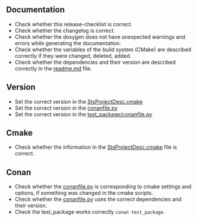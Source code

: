 ## Documentation
- Check whether this release-checklist is correct.
- Check whether the changelog is correct.
- Check whether the doxygen does not have unexpected warnings and errors while generating the documentation.
- Check whether the variables of the build system (CMake) are described correctly if they were changed, deleted, added.
- Check whether the dependencies and their version are described correctly in the [readme.md](../readme.md) file. 

## Version
- Set the correct version in the [StsProjectDesc.cmake](cmake/StsProjectDesc.cmake)
- Set the correct version in the [conanfile.py](../conanfile.py)
- Set the correct version in the [test_package/conanfile.py](../test_package/conanfile.py)

## Cmake
- Check whether the information in the [StsProjectDesc.cmake](cmake/StsProjectDesc.cmake) file is correct.

## Conan
- Check whether the [conanfile.py](../conanfile.py) is corresponding to cmake settings and options, 
  if something was changed in the cmake scripts.
- Check whether the [conanfile.py](../conanfile.py) uses the correct dependencies and their version.
- Check the test_package works correctly ``` conan test_package ```.
